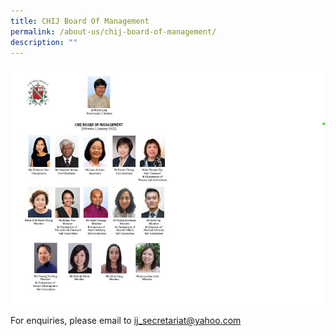 ```yaml
---
title: CHIJ Board Of Management
permalink: /about-us/chij-board-of-management/
description: ""
---
```

![](/images/02%20About%20Us/IJ%20Board%202022.jpeg)

For enquiries, please email to [ij\_secretariat@yahoo.com](mailto:ij_secretariat@yahoo.com)